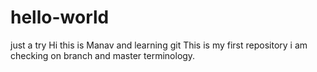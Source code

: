 # hello-world
just a try 
Hi this is Manav and learning git 
This is my first repository 
i am checking on branch and master terminology. 
